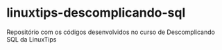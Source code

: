 # linuxtips-descomplicando-sql
Repositório com os códigos desenvolvidos no curso de Descomplicando SQL da LinuxTips
